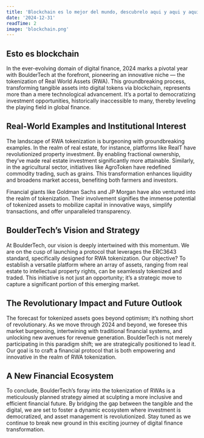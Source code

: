 ```yaml
---
title: 'Blockchain es lo mejor del mundo, descubrelo aqui y aqui y aqui'
date: '2024-12-31'
readTime: 2
image: 'blockchain.png'
---
```


## Esto es blockchain

In the ever-evolving domain of digital finance, 2024 marks a pivotal year with BoulderTech at the forefront, pioneering an innovative niche — the tokenization of Real World Assets (RWA). This groundbreaking process, transforming tangible assets into digital tokens via blockchain, represents more than a mere technological advancement. It’s a portal to democratizing investment opportunities, historically inaccessible to many, thereby leveling the playing field in global finance.

## Real-World Examples and Institutional Interest

The landscape of RWA tokenization is burgeoning with groundbreaking examples. In the realm of real estate, for instance, platforms like RealT have revolutionized property investment. By enabling fractional ownership, they’ve made real estate investment significantly more attainable. Similarly, in the agricultural sector, initiatives like AgroToken have redefined commodity trading, such as grains. This transformation enhances liquidity and broadens market access, benefiting both farmers and investors.

Financial giants like Goldman Sachs and JP Morgan have also ventured into the realm of tokenization. Their involvement signifies the immense potential of tokenized assets to mobilize capital in innovative ways, simplify transactions, and offer unparalleled transparency.

## BoulderTech’s Vision and Strategy

At BoulderTech, our vision is deeply intertwined with this momentum. We are on the cusp of launching a protocol that leverages the ERC3643 standard, specifically designed for RWA tokenization. Our objective? To establish a versatile platform where an array of assets, ranging from real estate to intellectual property rights, can be seamlessly tokenized and traded. This initiative is not just an opportunity; it’s a strategic move to capture a significant portion of this emerging market.

## The Revolutionary Impact and Future Outlook

The forecast for tokenized assets goes beyond optimism; it’s nothing short of revolutionary. As we move through 2024 and beyond, we foresee this market burgeoning, intertwining with traditional financial systems, and unlocking new avenues for revenue generation. BoulderTech is not merely participating in this paradigm shift; we are strategically positioned to lead it. Our goal is to craft a financial protocol that is both empowering and innovative in the realm of RWA tokenization.

## A New Financial Ecosystem

To conclude, BoulderTech’s foray into the tokenization of RWAs is a meticulously planned strategy aimed at sculpting a more inclusive and efficient financial future. By bridging the gap between the tangible and the digital, we are set to foster a dynamic ecosystem where investment is democratized, and asset management is revolutionized. Stay tuned as we continue to break new ground in this exciting journey of digital finance transformation.
